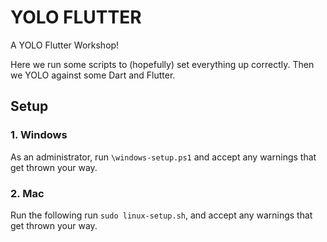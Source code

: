 # YOLO FLUTTER

A YOLO Flutter Workshop!

Here we run some scripts to (hopefully) set everything up correctly. Then we YOLO against some Dart and Flutter.

## Setup

### 1. Windows

As an administrator, run `\windows-setup.ps1` and accept any warnings that get thrown your way.

### 2. Mac

Run the following run `sudo linux-setup.sh`, and accept any warnings that get thrown your way.
